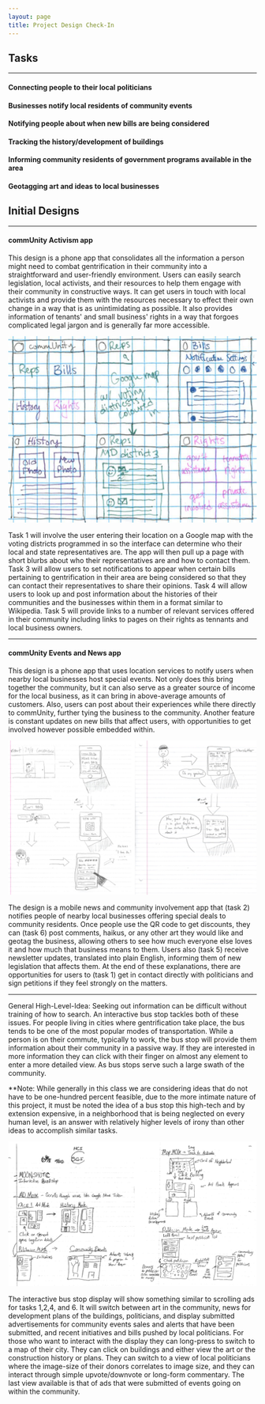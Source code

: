 ```yaml
---
layout: page
title: Project Design Check-In
---
```


## Tasks

---

#### Connecting people to their local politicians

#### Businesses notify local residents of community events

#### Notifying people about when new bills are being considered

#### Tracking the history/development of buildings

#### Informing community residents of government programs available in the area

#### Geotagging art and ideas to local businesses

## Initial Designs

---

#### commUnity Activism app

This design is a phone app that consolidates all the information a person might need to combat gentrification in their community into a straightforward and user-friendly environment. Users can easily search legislation, local activists, and their resources to help them engage with their community in constructive ways. It can get users in touch with local activists and provide them with the resources necessary to effect their own change in a way that is as unintimidating as possible. It also provides information of tenants' and small business' rights in a way that forgoes complicated legal jargon and is generally far more accessible.

![Design](/img/design1.PNG)

Task 1 will involve the user entering their location on a Google map with the voting districts programmed in so the interface can determine who their local and state representatives are. The app will then pull up a page with short blurbs about who their representatives are and how to contact them. Task 3 will allow users to set notifications to appear when certain bills pertaining to gentrification in their area are being considered so that they can contact their representatives to share their opinions. Task 4 will allow users to look up and post information about the histories of their communities and the businesses within them in a format similar to Wikipedia. Task 5 will provide links to a number of relevant services offered in their community including links to pages on their rights as tennants and local business owners.

---

#### commUnity Events and News app

This design is a phone app that uses location services to notify users when nearby local businesses host special events. Not only does this bring together the community, but it can also serve as a greater source of income for the local business, as it can bring in above-average amounts of customers. Also, users can post about their experiences while there directly to commUnity, further tying the business to the community. Another feature is constant updates on new bills that affect users, with opportunities to get involved however possible embedded within.

![Design](/img/design2.PNG)

The design is a mobile news and community involvement app that (task 2) notifies people of nearby local businesses offering special deals to community residents. Once people use the QR code to get discounts, they can (task 6) post comments, haikus, or any other art they would like and geotag the business, allowing others to see how much everyone else loves it and how much that business means to them. Users also (task 5) receive newsletter updates, translated into plain English, informing them of new legislation that affects them. At the end of these explanations, there are opportunities for users to (task 1) get in contact directly with politicians and sign petitions if they feel strongly on the matters. 

---

General High-Level-Idea: Seeking out information can be difficult without training of how to search. An interactive bus stop tackles both of these issues. For people living in cities where gentrification take place, the bus tends to be one of the most popular modes of transportation. While a person is on their commute, typically to work, the bus stop will provide them information about their community in a passive way. If they are interested in more information they can click with their finger on almost any element to enter a more detailed view. As bus stops serve such a large swath of the community.

**Note: While generally in this class we are considering ideas that do not have to be one-hundred percent feasible, due to the more intimate nature of this project, it must be noted the idea of a bus stop this high-tech and by extension expensive, in a neighborhood that is being neglected on every human level, is an answer with relatively higher levels of irony than other ideas to accomplish similar tasks.

![Design](/img/design3.png)

The interactive bus stop display will show something similar to scrolling ads for tasks 1,2,4, and 6. It will switch between art in the community, news for development plans of the buildings, politicians, and display submitted advertisements for community events sales and alerts that have been submitted, and recent initiatives and bills pushed by local politicians. For those who want to interact with the display they can long-press to switch to a map of their city. They can click on buildings and either view the art or the construction history or plans. They can switch to a view of local politicians where the image-size of their donors correlates to image size, and they can interact through simple upvote/downvote or long-form commentary. The last view available is that of ads that were submitted of events going on within the community. 

